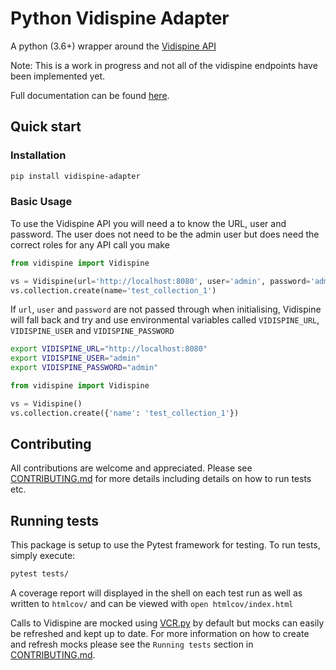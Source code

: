 # Python Vidispine Adapter

A python (3.6+) wrapper around the [Vidispine API](https://apidoc.vidispine.com//latest/)

Note: This is a work in progress and not all of the vidispine endpoints have been implemented yet.

Full documentation can be found [here](https://vidispine-adapter.readthedocs.io/en/stable/).

## Quick start

### Installation

```bash
pip install vidispine-adapter
```

### Basic Usage

To use the Vidispine API you will need a to know the URL, user and password. The user does not need to be the admin user but does need the correct roles for any API call you make

```python
from vidispine import Vidispine

vs = Vidispine(url='http://localhost:8080', user='admin', password='admin')
vs.collection.create(name='test_collection_1')
```

If `url`, `user` and `password` are not passed through when initialising, Vidispine will fall back and try and use environmental variables called `VIDISPINE_URL`, `VIDISPINE_USER` and `VIDISPINE_PASSWORD`
```bash
export VIDISPINE_URL="http://localhost:8080"
export VIDISPINE_USER="admin"
export VIDISPINE_PASSWORD="admin"
```

```python
from vidispine import Vidispine

vs = Vidispine()
vs.collection.create({'name': 'test_collection_1'})
```


## Contributing

All contributions are welcome and appreciated. Please see [CONTRIBUTING.md](https://github.com/newmediaresearch/vidispine-adapter/blob/master/docs/source/contributing.md) for more details including details on how to run tests etc.



## Running tests

This package is setup to use the Pytest framework for testing.
To run tests, simply execute:
```bash
pytest tests/
```
A coverage report will displayed in the shell on each test run as well as written to `htmlcov/` and can be viewed with `open htmlcov/index.html`


Calls to Vidispine are mocked using [VCR.py](https://vcrpy.readthedocs.io/en/latest/index.html) by default but mocks can easily be refreshed and kept up to date. For more information on how to create and refresh mocks please see the `Running tests` section in [CONTRIBUTING.md](https://github.com/newmediaresearch/vidispine-adapter/blob/master/CONTRIBUTING.md).
